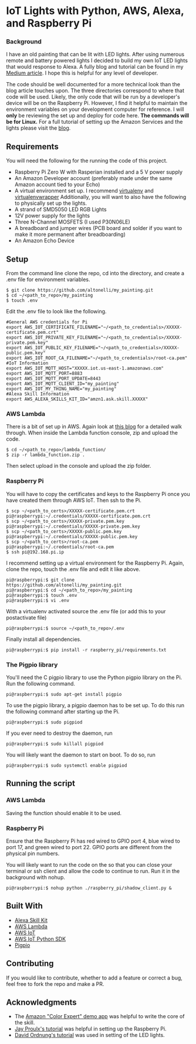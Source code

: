 # IoT Lights with Python, AWS, Alexa, and Raspberry Pi

### Background
I have an old painting that can be lit with LED lights. After using numerous remote and battery powered lights I decided to build my own IoT LED lights that would response to Alexa. A fully blog and tutorial can be found in my [Medium article](https://www.medium.com). I hope this is helpful for any level of developer.

The code should be well documented for a more technical look than the blog article touches upon. The three directories correspond to where that code will be used. Likely, the only code that will be run by a developer's device will be on the Raspberry Pi. However, I find it helpful to maintain the environment variables on your development computer for reference. I will **only** be reviewing the set up and deploy for code here. **The commands will be for Linux.** For a full tutorial of setting up the Amazon Services and the lights please visit the [blog](https://www.medium.com).

## Requirements
You will need the following for the running the code of this project.
* Raspberry Pi Zero W with Rasperian installed and a 5 V power supply
* An Amazon Developer account (preferably made under the same Amazon account tied to your Echo)
* A virtual environment set up. I recommend [virtualenv](https://pypi.python.org/pypi/virtualenv) and [virtualenvwrapper](https://virtualenvwrapper.readthedocs.io/en/latest/)
Additionally, you will want to also have the following to physically set up the lights.
* A strand of SMD5050 LED RGB Lights
* 12V power supply for the lights
* Three N-Channel MOSFETS (I used P30N06LE)
* A breadboard and jumper wires (PCB board and solder if you want to make it more permanent after breadboarding)
* An Amazon Echo Device

## Setup
From the command line clone the repo, cd into the directory, and create a .env file for environment variables.
```
$ git clone https://github.com/altonelli/my_painting.git
$ cd ~/<path_to_repo>/my_painting
$ touch .env
```
Edit the .env file to look like the following.
```
#General AWS credentials for Pi
export AWS_IOT_CERTIFICATE_FILENAME="~/<path_to_credentials>/XXXXX-certificate.pem.crt"
export AWS_IOT_PRIVATE_KEY_FILENAME="~/<path_to_credentials>/XXXXX-private.pem.key"
export AWS_IOT_PUBLIC_KEY_FILENAME="~/<path_to_credentials>/XXXXX-public.pem.key"
export AWS_IOT_ROOT_CA_FILENAME="~/<path_to_credentials>/root-ca.pem"
#IoT Information
export AWS_IOT_MQTT_HOST="XXXXX.iot.us-east-1.amazonaws.com"
export AWS_IOT_MQTT_PORT=8883
export AWS_IOT_MQTT_PORT_UPDATE=8443
export AWS_IOT_MQTT_CLIENT_ID="my_painting"
export AWS_IOT_MY_THING_NAME="my_painting"
#Alexa Skill Information
export AWS_ALEXA_SKILLS_KIT_ID="amzn1.ask.skill.XXXXX"
```

### AWS Lambda
There is a bit of set up in AWS. Again look at [this blog](medium.com) for a detailed walk through.
When inside the Lambda function console, zip and upload the code.
```
$ cd ~/<path_to_repo>/lambda_function/
$ zip -r lambda_function.zip .
```
Then select upload in the console and upload the zip folder.

### Raspberry Pi
You will have to copy the certificates and keys to the Raspberry Pi once you have created them through AWS IoT. Then ssh to the Pi.
```
$ scp ~/<path_to_certs>/XXXXX-certificate.pem.crt pi@raspberrypi:~/.credentials/XXXXX-certificate.pem.crt
$ scp ~/<path_to_certs>/XXXXX-private.pem.key pi@raspberrypi:~/.credentials/XXXXX-private.pem.key
$ scp ~/<path_to_certs>/XXXXX-public.pem.key pi@raspberrypi:~/.credentials/XXXXX-public.pem.key
$ scp ~/<path_to_certs>/root-ca.pem pi@raspberrypi:~/.credentials/root-ca.pem
$ ssh pi@192.168.pi.ip
```
I recommend setting up a virtual environment for the Raspberry Pi.
Again, clone the repo, touch the .env file and edit it like above.
```
pi@raspberrypi:$ git clone https://github.com/altonelli/my_painting.git
pi@raspberrypi:$ cd ~/<path_to_repo>/my_painting
pi@raspberrypi:$ touch .env
pi@raspberrypi:$ vi .env
```
With a virtualenv activated source the .env file (or add this to your postactivate file)
```
pi@raspberrypi:$ source ~/<path_to_repo>/.env
```
Finally install all dependencies.
```
pi@raspberrypi:$ pip install -r raspberry_pi/requirements.txt
```

### The Pigpio library
You'll need the C pigpio library to use the Python pigpio library on the Pi. Run the following command.
```
pi@raspberrypi:$ sudo apt-get install pigpio
```
To use the pigpio library, a pigpio daemon has to be set up. To do this
run the following command after starting up the Pi.
```
pi@raspberrypi:$ sudo pigpiod
```
If you ever need to destroy the daemon, run
```
pi@raspberrypi:$ sudo killall pigpiod
```
You will likely want the daemon to start on boot. To do so, run
```
pi@raspberrypi:$ sudo systemctl enable pigpiod
```

## Running the script

### AWS Lambda
Saving the function should enable it to be used.

### Raspberry Pi
Ensure that the Raspberry Pi has red wired to GPIO port 4, blue wired to port 17, and green wired to port 22. GPIO ports are different from the physical pin numbers.

You will likely want to run the code on the so that you can close your terminal or ssh client and allow the code to continue to run. Run it in the background with nohup.
```
pi@raspberrypi:$ nohup python ./raspberry_pi/shadow_client.py &
```

## Built With
* [Alexa Skill Kit](developer.amazon.com/alexa/console/ask/)
* [AWS Lambda](console.aws.amazon.com/lambda/home)
* [AWS IoT](console.aws.amazon.com/iot/home)
* [AWS IoT Python SDK](https://github.com/aws/aws-iot-device-sdk-python)
* [Pigpio](http://abyz.me.uk/rpi/pigpio/)

## Contributing
If you would like to contribute, whether to add a feature or correct a bug, feel free to fork the repo and make a PR.

## Acknowledgments
* The [Amazon "Color Expert" demo app](https://github.com/awslabs/serverless-application-model/tree/master/examples/apps/alexa-skills-kit-color-expert-python) was helpful to write the core of the skill.
* [Jay Proulx's tutorial](https://medium.com/@jay_proulx/headless-raspberry-pi-zero-w-setup-with-ssh-and-wi-fi-8ddd8c4d2742) was helpful in setting up the Raspberry Pi.
* [David Ordnung's tutorial](https://dordnung.de/raspberrypi-ledstrip/) was used in setting of the LED lights.